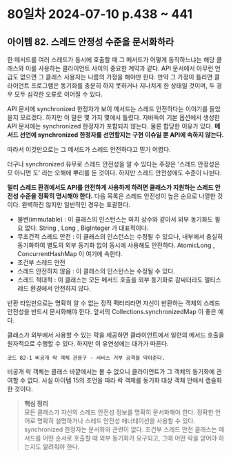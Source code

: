 # 80일차 2024-07-10 p.438 ~ 441

## 아이템 82. 스레드 안정성 수준을 문서화하라

한 메서드를 여러 스레드가 동시에 호출할 때 그 메서드가 어떻게 동작하느냐는 해당 클래스와 이를 사용하는 클라이언트 사이의 중요한 계약과 같다.
API 문서에서 아무런 언급도 없으면 그 클래스 사용자는 나름의 가정을 해야만 한다.
만약 그 가정이 틀리면 클라이언트 프로그램은 동기화를 충분히 하지 못하거나 지나치게 한 상태일 것이며, 
두 경우 모두 심각한 오류로 이어질 수 있다.

API 문서에 synchronized 한정자가 보이 메서드는 스레드 안전하다는 이야기를 들었을지 모르겠다.
하지만 이 말은 몇 가지 몇에서 틀렸다. 
자바독이 기본 옵션에서 생성한 API 문서에는 synchronized 한정자가 포함되지 않는다.
물론 합당한 이유가 있다.
**메서드 선언에 synchronized 한정자를 선언할지는 구현 이슈일 뿐 API에 속하지 않는다.**

따라서 이것만으로는 그 메서드가 스레드 안전하다고 믿기 어렵다.

더구나 synchronized 유무로 스레드 안전성을 알 수 있다는 주장은 '스레드 안정성은 모 아니면 도' 라는 오해에 뿌리를 둔 것이다.
하지만 스레드 안전성에도 수준이 나뉜다.

**멀티 스레드 환경에서도 API를 안전하게 사용하게 하려면 클래스가 지원하는 스레드 안전성 수준을 정확히 명시해야 한다.**
다음 목록은 스레드 안전성이 높은 순으로 나열한 것이다. 완벽하진 않지만 일반적인 경우는 포괄한다.

- 불변(immutable) : 이 클래스의 인스턴스는 마치 상수와 같아서 외부 동기화도 필요 없다. String , Long , BigInteger 가 대표적이다.
- 무조건적 스레드 안전 : 이 클래스의 인스턴스는 수정될 수 있으나, 내부에서 충실히 동기화하여 별도의 외부 동기화 없이 동시에 사용해도 안전하다. AtomicLong , ConcurrentHashMap 이 여기에 속한다.
- 조건부 스레드 안전
- 스레드 안전하지 않음 : 이 클래스의 인스턴스는 수정될 수 있다.
- 스레드 적대적 : 이 클래스는 모든 메서드 호출을 외부 동기화로 감싸더라도 멀티스레드 환경에서 안전하지 않다.

반환 타입만으로는 명확히 알 수 없는 정적 팩터리라면 자신이 반환하는 객체의 스레드 안전성을 반드시 문서화해야 한다.
앞서의 Collections.synchronizedMap 이 좋은 예다.

클래스가 외부에서 사용할 수 있는 락을 제공하면 클라이언트에서 일련의 메서드 호출을 원자적으로 수행할 수 있다.
하지만 이 유연성에는 대가가 따른다.

`코드 82-1 비공개 락 객체 관용구 - 서비스 거부 공격을 막아준다.`

비공개 락 객체는 클래스 바깥에서는 볼 수 없으니 클라이언트가 그 객체의 동기화에 관여할 수 없다.
사실 아이템 15의 조언을 따라 락 객체를 동기화 대상 객체 안에서 캡슐화 한 것이다.



> **핵심 정리**
> <br/>
> 모든 클래스가 자신의 스레드 안전성 정보를 명확히 문서화해야 한다. 정확한 언어로 명확히 설명하거나 스레드 안전성 애너테이션을 사용할 수 있다.
> synchronized 한정자는 문서화와 관련이 없다. 조건부 스레드 안전 클래스는 메서드를 어떤 순서로 호출할 때 외부 동기화가 요구되고, 그때 어떤 락을 얻어야 하는지도 알려줘야 한다.